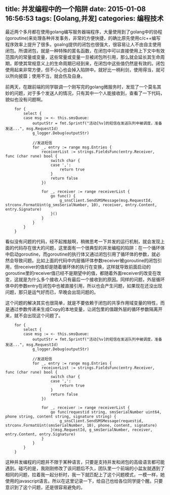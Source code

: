 title: 并发编程中的一个陷阱
date: 2015-01-08 16:56:53
tags: [Golang,并发]
categories: 编程技术
---
最近两个多月都在使用golang编写服务器端程序，大量使用到了golang中的协程(goroutine)来处理各种并发事务，非常的方便快捷，的确比原先使用c/c++编写程序效率上提升了很多。goalng提供的闭包也很强大，很容易让人不由自主使用闭包。所谓闭包，就是一种特殊的匿名函数，在闭包中可以直接使用上下文中有效范围内的常量或变量，这些常量或变量一旦被闭包所引用，那么就会延长其生命周期，即使其常规意义上的生命周期已经到来，在闭包中这些值仍然是有效的。闭包使用起来非常方便，但不小心也会掉入陷阱中。就好比一柄利剑，使用得当，就可以所向披靡；使用不当，就会伤及自身。

前两天，在跟前端的同学联调一个刚写完的golang微服务时，发现了一个莫名其妙的问题，对于多个发送人的情况，只有其中一个人能接收到，查看了一下代码，貌似也没有问题啊。

        for {
            select {
            case msg := <- this.smsQueue:
                outputStr = fmt.Sprintf("活动[%v]的短信在发送队列中被调度，准备发送...", msg.RequestId)
                g_logger.Debug(outputStr)

                //发送短信
                for _, entry := range msg.Entries {
                    receiverList := strings.FieldsFunc(entry.Receiver, func (char rune) bool {
                        switch char {
                        case ',':
                            return true
                        }
                        return false
                    })

                    for _, receiver := range receiverList {
                        go func() {
                            g_snsClient.SendSMSMessage(msg.RequestId, strconv.FormatUint(g_smsSerialNumber, 10), receiver, entry.Content, entry.Signature)
                        }()
                    }
                }
            }
        }

看似没有问题的代码，经不起推敲啊，稍微思考一下并发的运行机制，就会发现上面的代码存在很大的问题，这里面有一个很典型的并发编程的陷阱：在一个循环体中启动goroutine，而goroutine的执行体又通过闭包引用了循环体的参数，就必然会导致问题。比如上面的代码中内层循环体参数receiver被goroutine的闭包引用，但receiver的值却是随着循环体的执行在变换，这样就导致前面启动的goroutine里的receiver值已经不是期望中的值，都随着外面receiver的改变在改变，这就是为什么多个接收人只有最后一个接收到的原因。同样的问题，外层循环体中的参数entry在闭包中也被直接引用，所以也会产生问题，如果现在还没出现问题，那只是运气好而已，早晚会出现问题的。

这个问题的解决其实也很简单，就是不要依赖于闭包的共享作用域变量的特性，而是通过参数传递来生成Copy的本地变量，让闭包里的值跟外层的循环参数隔离开来，就不会出现这个问题了。

        for {
            select {
            case msg := <- this.smsQueue:
                outputStr = fmt.Sprintf("活动[%v]的短信在发送队列中被调度，准备发送...", msg.RequestId)
                g_logger.Debug(outputStr)

                //发送短信
                for _, entry := range msg.Entries {
                    receiverList := strings.FieldsFunc(entry.Receiver, func (char rune) bool {
                        switch char {
                        case ',':
                            return true
                        }
                        return false
                    })

                    for _, receiver := range receiverList {
                        go func(requestid string, smsSerialNumber uint64, phone string, content string, signature string) {
                            g_snsClient.SendSMSMessage(requestid, strconv.FormatUint(smsSerialNumber, 10), phone, content, signature)
                        }(msg.RequestId, g_smsSerialNumber, receiver, entry.Content, entry.Signature)
                    }
                }
            }
        }


这种并发编程的问题并不限于某种语言，只要是支持并发和闭包的高级语言都可能遇到。碰巧的是，我刚刚修改了该问题后不久，团队里一个前端的小盆友就遇到了相同的问题，拉着我一起分析时，我一下就匹配上了这个问题模式，一模一样，她使用的javascript语言。所以在这里记录一下，给自己也给各位同学提个醒。只要意识到了这个问题，还是很容易避免的。

